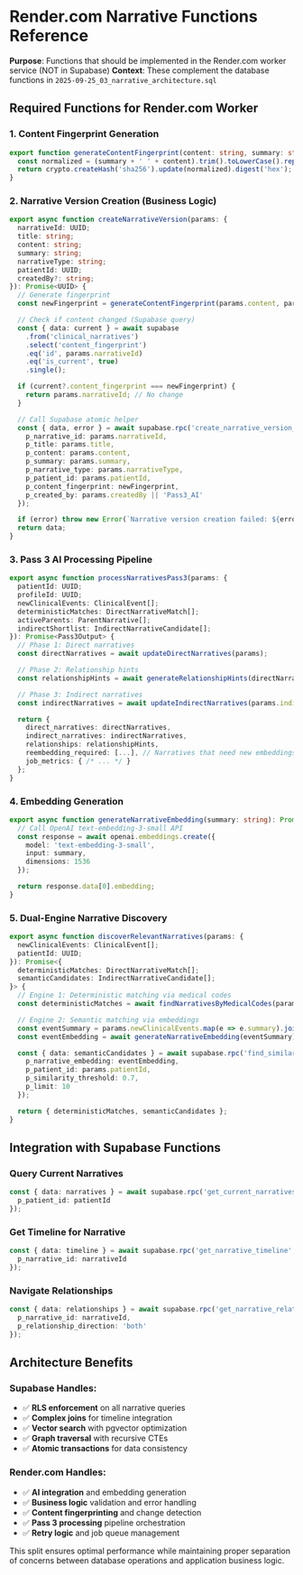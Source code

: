 # Render.com Narrative Functions Reference

**Purpose**: Functions that should be implemented in the Render.com worker service (NOT in Supabase)
**Context**: These complement the database functions in `2025-09-25_03_narrative_architecture.sql`

## Required Functions for Render.com Worker

### 1. Content Fingerprint Generation
```typescript
export function generateContentFingerprint(content: string, summary: string = ''): string {
  const normalized = (summary + ' ' + content).trim().toLowerCase().replace(/\s+/g, ' ');
  return crypto.createHash('sha256').update(normalized).digest('hex');
}
```

### 2. Narrative Version Creation (Business Logic)
```typescript
export async function createNarrativeVersion(params: {
  narrativeId: UUID;
  title: string;
  content: string;
  summary: string;
  narrativeType: string;
  patientId: UUID;
  createdBy?: string;
}): Promise<UUID> {
  // Generate fingerprint
  const newFingerprint = generateContentFingerprint(params.content, params.summary);

  // Check if content changed (Supabase query)
  const { data: current } = await supabase
    .from('clinical_narratives')
    .select('content_fingerprint')
    .eq('id', params.narrativeId)
    .eq('is_current', true)
    .single();

  if (current?.content_fingerprint === newFingerprint) {
    return params.narrativeId; // No change
  }

  // Call Supabase atomic helper
  const { data, error } = await supabase.rpc('create_narrative_version_atomic', {
    p_narrative_id: params.narrativeId,
    p_title: params.title,
    p_content: params.content,
    p_summary: params.summary,
    p_narrative_type: params.narrativeType,
    p_patient_id: params.patientId,
    p_content_fingerprint: newFingerprint,
    p_created_by: params.createdBy || 'Pass3_AI'
  });

  if (error) throw new Error(`Narrative version creation failed: ${error.message}`);
  return data;
}
```

### 3. Pass 3 AI Processing Pipeline
```typescript
export async function processNarrativesPass3(params: {
  patientId: UUID;
  profileId: UUID;
  newClinicalEvents: ClinicalEvent[];
  deterministicMatches: DirectNarrativeMatch[];
  activeParents: ParentNarrative[];
  indirectShortlist: IndirectNarrativeCandidate[];
}): Promise<Pass3Output> {
  // Phase 1: Direct narratives
  const directNarratives = await updateDirectNarratives(params);

  // Phase 2: Relationship hints
  const relationshipHints = await generateRelationshipHints(directNarratives);

  // Phase 3: Indirect narratives
  const indirectNarratives = await updateIndirectNarratives(params.indirectShortlist, relationshipHints);

  return {
    direct_narratives: directNarratives,
    indirect_narratives: indirectNarratives,
    relationships: relationshipHints,
    reembedding_required: [...], // Narratives that need new embeddings
    job_metrics: { /* ... */ }
  };
}
```

### 4. Embedding Generation
```typescript
export async function generateNarrativeEmbedding(summary: string): Promise<number[]> {
  // Call OpenAI text-embedding-3-small API
  const response = await openai.embeddings.create({
    model: 'text-embedding-3-small',
    input: summary,
    dimensions: 1536
  });

  return response.data[0].embedding;
}
```

### 5. Dual-Engine Narrative Discovery
```typescript
export async function discoverRelevantNarratives(params: {
  newClinicalEvents: ClinicalEvent[];
  patientId: UUID;
}): Promise<{
  deterministicMatches: DirectNarrativeMatch[];
  semanticCandidates: IndirectNarrativeCandidate[];
}> {
  // Engine 1: Deterministic matching via medical codes
  const deterministicMatches = await findNarrativesByMedicalCodes(params.newClinicalEvents, params.patientId);

  // Engine 2: Semantic matching via embeddings
  const eventSummary = params.newClinicalEvents.map(e => e.summary).join(' ');
  const eventEmbedding = await generateNarrativeEmbedding(eventSummary);

  const { data: semanticCandidates } = await supabase.rpc('find_similar_narratives', {
    p_narrative_embedding: eventEmbedding,
    p_patient_id: params.patientId,
    p_similarity_threshold: 0.7,
    p_limit: 10
  });

  return { deterministicMatches, semanticCandidates };
}
```

## Integration with Supabase Functions

### Query Current Narratives
```typescript
const { data: narratives } = await supabase.rpc('get_current_narratives', {
  p_patient_id: patientId
});
```

### Get Timeline for Narrative
```typescript
const { data: timeline } = await supabase.rpc('get_narrative_timeline', {
  p_narrative_id: narrativeId
});
```

### Navigate Relationships
```typescript
const { data: relationships } = await supabase.rpc('get_narrative_relationships', {
  p_narrative_id: narrativeId,
  p_relationship_direction: 'both'
});
```

## Architecture Benefits

### Supabase Handles:
- ✅ **RLS enforcement** on all narrative queries
- ✅ **Complex joins** for timeline integration
- ✅ **Vector search** with pgvector optimization
- ✅ **Graph traversal** with recursive CTEs
- ✅ **Atomic transactions** for data consistency

### Render.com Handles:
- ✅ **AI integration** and embedding generation
- ✅ **Business logic** validation and error handling
- ✅ **Content fingerprinting** and change detection
- ✅ **Pass 3 processing** pipeline orchestration
- ✅ **Retry logic** and job queue management

This split ensures optimal performance while maintaining proper separation of concerns between database operations and application business logic.